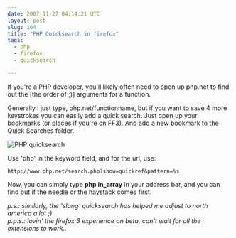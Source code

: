 ```yaml
---
date: 2007-11-27 04:14:21 UTC
layout: post
slug: 164
title: "PHP Quicksearch in firefox"
tags:
  - php
  - firefox
  - quicksearch

---
```

<p>If you're a PHP developer, you'll likely often need to open up php.net to find out the [the order of ;)] arguments for a function.</p>

<p>Generally i just type, php.net/functionname, but if you want to save 4 more keystrokes you can easily add a quick search. Just open up your bookmarks (or places if you're on FF3). And add a new bookmark to the Quick Searches folder.</p>

<img src="http://evertpot.com/resources/images/posts/phpquicksearch.png" alt="PHP quicksearch" /><br />

<p>Use 'php' in the keyword field, and for the url, use:</p>

```
http://www.php.net/search.php?show=quickref&pattern=%s
```

<p>Now, you can simply type <strong>php in_array</strong> in your address bar, and you can find out if the needle or the haystack comes first.</p>

<p>
  <i>p.s.: similarly, the 'slang' quicksearch has helped me adjust to north america a lot ;)</i><br />
  <i>p.p.s.: lovin' the firefox 3 experience on beta, can't wait for all the extensions to work..</i>
</p>

